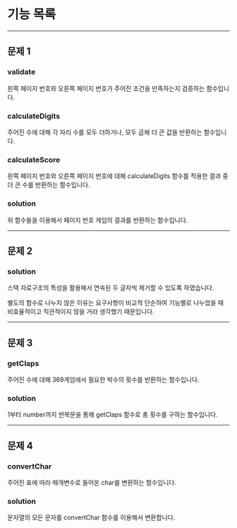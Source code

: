 # 기능 목록

---

## 문제 1

### validate

왼쪽 페이지 번호와 오른쪽 페이지 번호가 주어진 조건을 만족하는지 검증하는 함수입니다.

### calculateDigits

주어진 수에 대해 각 자리 수를 모두 더하거나, 모두 곱해 더 큰 값을 반환하는 함수입니다.

### calculateScore

왼쪽 페이지 번호와 오른쪽 페이지 번호에 대해 calculateDigits 함수를 적용한 결과 중
더 큰 수를 반환하는 함수입니다.

### solution

위 함수들을 이용해서 페이지 번호 게임의 결과를 반환하는 함수입니다.

---

## 문제 2

### solution

스택 자료구조의 특성을 활용해서 연속된 두 글자씩 제거할 수 있도록 하였습니다.

별도의 함수로 나누지 않은 이유는 요구사항이 비교적 단순하여 기능별로 나누었을 때 비효율적이고 직관적이지 않을 거라 생각했기 때문입니다.

---

## 문제 3

### getClaps

주어진 수에 대해 369게임에서 필요한 박수의 횟수를 반환하는 함수입니다.

### solution

1부터 number까지 반복문을 통해 getClaps 함수로 총 횟수를 구하는 함수입니다.

---

## 문제 4

### convertChar

주어진 표에 따라 매개변수로 들어온 char를 변환하는 함수입니다.

### solution

문자열의 모든 문자를 convertChar 함수를 이용해서 변환합니다.
